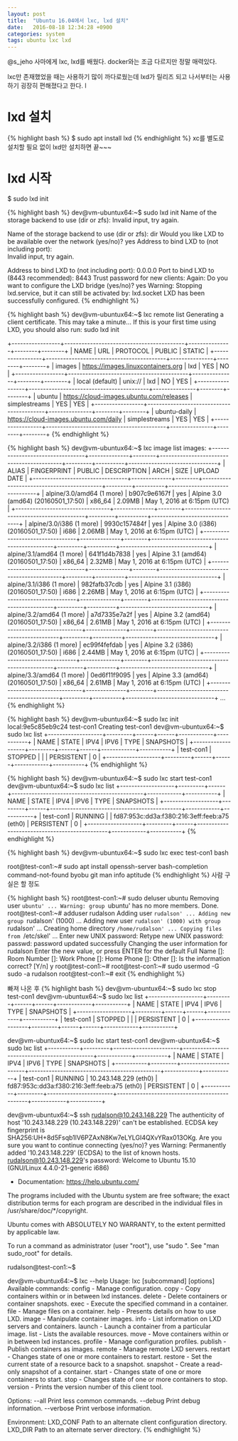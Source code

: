 ```yaml
---
layout: post
title:  "Ubuntu 16.04에서 lxc, lxd 설치"
date:   2016-08-18 12:34:28 +0900
categories: system
tags: ubuntu lxc lxd
---
```


@s_jeho 사마에게 lxc, lxd를 배웠다.
docker와는 조금 다르지만 정말 매력있다.

lxc만 존재했었을 때는 사용하기 많이 까다로웠는데 lxd가 릴리즈 되고 나서부터는 사용하기 굉장히 편해졌다고 한다. l

# lxd 설치
{% highlight bash %}
$ sudo apt install lxd
{% endhighlight %}
xc를 별도로 설치할 필요 없이 lxd만 설치하면 끝~~~

# lxd 시작
$ sudo lxd init

{% highlight bash %}
dev@vm-ubuntux64:~$ sudo lxd init
Name of the storage backend to use (dir or zfs):
Invalid input, try again.

Name of the storage backend to use (dir or zfs): dir
Would you like LXD to be available over the network (yes/no)? yes
Address to bind LXD to (not including port):  
Invalid input, try again.

Address to bind LXD to (not including port): 0.0.0.0
Port to bind LXD to (8443 recommended): 8443
Trust password for new clients:
Again:
Do you want to configure the LXD bridge (yes/no)? yes
Warning: Stopping lxd.service, but it can still be activated by:
  lxd.socket
LXD has been successfully configured.
{% endhighlight %}

{% highlight bash %}
dev@vm-ubuntux64:~$ lxc remote list
Generating a client certificate. This may take a minute...
If this is your first time using LXD, you should also run: sudo lxd init

+-----------------+------------------------------------------+---------------+--------+--------+
|      NAME       |                   URL                    |   PROTOCOL    | PUBLIC | STATIC |
+-----------------+------------------------------------------+---------------+--------+--------+
| images          | https://images.linuxcontainers.org       | lxd           | YES    | NO     |
+-----------------+------------------------------------------+---------------+--------+--------+
| local (default) | unix://                                  | lxd           | NO     | YES    |
+-----------------+------------------------------------------+---------------+--------+--------+
| ubuntu          | https://cloud-images.ubuntu.com/releases | simplestreams | YES    | YES    |
+-----------------+------------------------------------------+---------------+--------+--------+
| ubuntu-daily    | https://cloud-images.ubuntu.com/daily    | simplestreams | YES    | YES    |
+-----------------+------------------------------------------+---------------+--------+--------+
{% endhighlight %}

{% highlight bash %}
dev@vm-ubuntux64:~$ lxc image list images:
+---------------------------------+--------------+--------+-------------------------------------------+---------+----------+-------------------------------+
|              ALIAS              | FINGERPRINT  | PUBLIC |                DESCRIPTION                |  ARCH   |   SIZE   |          UPLOAD DATE          |
+---------------------------------+--------------+--------+-------------------------------------------+---------+----------+-------------------------------+
| alpine/3.0/amd64 (1 more)       | b907c9e6167f | yes    | Alpine 3.0 (amd64) (20160501_17:50)       | x86_64  | 2.09MB   | May 1, 2016 at 6:15pm (UTC)   |
+---------------------------------+--------------+--------+-------------------------------------------+---------+----------+-------------------------------+
| alpine/3.0/i386 (1 more)        | 9930c157484f | yes    | Alpine 3.0 (i386) (20160501_17:50)        | i686    | 2.06MB   | May 1, 2016 at 6:15pm (UTC)   |
+---------------------------------+--------------+--------+-------------------------------------------+---------+----------+-------------------------------+
| alpine/3.1/amd64 (1 more)       | 641f1d4b7838 | yes    | Alpine 3.1 (amd64) (20160501_17:50)       | x86_64  | 2.32MB   | May 1, 2016 at 6:15pm (UTC)   |
+---------------------------------+--------------+--------+-------------------------------------------+---------+----------+-------------------------------+
| alpine/3.1/i386 (1 more)        | 982fafb37cdb | yes    | Alpine 3.1 (i386) (20160501_17:50)        | i686    | 2.26MB   | May 1, 2016 at 6:15pm (UTC)   |
+---------------------------------+--------------+--------+-------------------------------------------+---------+----------+-------------------------------+
| alpine/3.2/amd64 (1 more)       | a7d7335e7a2f | yes    | Alpine 3.2 (amd64) (20160501_17:50)       | x86_64  | 2.61MB   | May 1, 2016 at 6:15pm (UTC)   |
+---------------------------------+--------------+--------+-------------------------------------------+---------+----------+-------------------------------+
| alpine/3.2/i386 (1 more)        | ec99f4fefdab | yes    | Alpine 3.2 (i386) (20160501_17:50)        | i686    | 2.44MB   | May 1, 2016 at 6:15pm (UTC)   |
+---------------------------------+--------------+--------+-------------------------------------------+---------+----------+-------------------------------+
| alpine/3.3/amd64 (1 more)       | 0ed6f11f9095 | yes    | Alpine 3.3 (amd64) (20160501_17:50)       | x86_64  | 2.61MB   | May 1, 2016 at 6:15pm (UTC)   |
+---------------------------------+--------------+--------+-------------------------------------------+---------+----------+-------------------------------+
...
{% endhighlight %}

{% highlight bash %}
dev@vm-ubuntux64:~$ sudo lxc init local:9e5c85eb9c24 test-con1
Creating test-con1
dev@vm-ubuntux64:~$ sudo lxc list
+-------------------+---------+------+------+------------+-----------+
|       NAME        |  STATE  | IPV4 | IPV6 |    TYPE    | SNAPSHOTS |
+-------------------+---------+------+------+------------+-----------+
| test-con1         | STOPPED |      |      | PERSISTENT | 0         |
+-------------------+---------+------+------+------------+-----------+
{% endhighlight %}

{% highlight bash %}
dev@vm-ubuntux64:~$ sudo lxc start test-con1
dev@vm-ubuntux64:~$ sudo lxc list
+-------------------+---------+------+----------------------------------------------+------------+-----------+
|       NAME        |  STATE  | IPV4 |                     IPV6                     |    TYPE    | SNAPSHOTS |
+-------------------+---------+------+----------------------------------------------+------------+-----------+
| test-con1         | RUNNING |      | fd87:953c:dd3a:f380:216:3eff:feeb:a75 (eth0) | PERSISTENT | 0         |
+-------------------+---------+------+----------------------------------------------+------------+-----------+
{% endhighlight %}

{% highlight bash %}
dev@vm-ubuntux64:~$ sudo lxc exec test-con1 bash

root@test-con1:~# sudo apt install openssh-server bash-completion command-not-found byobu git man info aptitude
{% endhighlight %}
사람 구실은 할 정도

{% highlight bash %}
root@test-con1:~# sudo deluser ubuntu
Removing user `ubuntu' ...
Warning: group `ubuntu' has no more members.
Done.
root@test-con1:~# adduser rudalson
Adding user `rudalson' ...
Adding new group `rudalson' (1000) ...
Adding new user `rudalson' (1000) with group `rudalson' ...
Creating home directory `/home/rudalson' ...
Copying files from `/etc/skel' ...
Enter new UNIX password:
Retype new UNIX password:
passwd: password updated successfully
Changing the user information for rudalson
Enter the new value, or press ENTER for the default
	Full Name []:
	Room Number []:
	Work Phone []:
	Home Phone []:
	Other []:
Is the information correct? [Y/n] y
root@test-con1:~#
root@test-con1:~# sudo usermod -G sudo -a rudalson
root@test-con1:~# exit
{% endhighlight %}

빠져 나온 후
{% highlight bash %}
dev@vm-ubuntux64:~$ sudo lxc stop test-con1
dev@vm-ubuntux64:~$ sudo lxc list
+-------------------+---------+------+------+------------+-----------+
|       NAME        |  STATE  | IPV4 | IPV6 |    TYPE    | SNAPSHOTS |
+-------------------+---------+------+------+------------+-----------+
| test-con1         | STOPPED |      |      | PERSISTENT | 0         |
+-------------------+---------+------+------+------------+-----------+


dev@vm-ubuntux64:~$ sudo lxc start test-con1
dev@vm-ubuntux64:~$ sudo lxc list
+-----------+---------+-----------------------+----------------------------------------------+------------+-----------+
|   NAME    |  STATE  |         IPV4          |                     IPV6                     |    TYPE    | SNAPSHOTS |
+-----------+---------+-----------------------+----------------------------------------------+------------+-----------+
| test-con1 | RUNNING | 10.243.148.229 (eth0) | fd87:953c:dd3a:f380:216:3eff:feeb:a75 (eth0) | PERSISTENT | 0         |
+-----------+---------+-----------------------+----------------------------------------------+------------+-----------+


dev@vm-ubuntux64:~$ ssh rudalson@10.243.148.229
The authenticity of host '10.243.148.229 (10.243.148.229)' can't be established.
ECDSA key fingerprint is SHA256:UH+8d5Fsqb1lV6PZAxN8Kw7eLYLGI4QXvYRax013OKg.
Are you sure you want to continue connecting (yes/no)? yes
Warning: Permanently added '10.243.148.229' (ECDSA) to the list of known hosts.
rudalson@10.243.148.229's password:
Welcome to Ubuntu 15.10 (GNU/Linux 4.4.0-21-generic i686)

 * Documentation:  https://help.ubuntu.com/

The programs included with the Ubuntu system are free software;
the exact distribution terms for each program are described in the
individual files in /usr/share/doc/*/copyright.

Ubuntu comes with ABSOLUTELY NO WARRANTY, to the extent permitted by
applicable law.

To run a command as administrator (user "root"), use "sudo <command>".
See "man sudo_root" for details.

rudalson@test-con1:~$

dev@vm-ubuntux64:~$ lxc --help
Usage: lxc [subcommand] [options]
Available commands:
	config     - Manage configuration.
	copy       - Copy containers within or in between lxd instances.
	delete     - Delete containers or container snapshots.
	exec       - Execute the specified command in a container.
	file       - Manage files on a container.
	help       - Presents details on how to use LXD.
	image      - Manipulate container images.
	info       - List information on LXD servers and containers.
	launch     - Launch a container from a particular image.
	list       - Lists the available resources.
	move       - Move containers within or in between lxd instances.
	profile    - Manage configuration profiles.
	publish    - Publish containers as images.
	remote     - Manage remote LXD servers.
	restart    - Changes state of one or more containers to restart.
	restore    - Set the current state of a resource back to a snapshot.
	snapshot   - Create a read-only snapshot of a container.
	start      - Changes state of one or more containers to start.
	stop       - Changes state of one or more containers to stop.
	version    - Prints the version number of this client tool.

Options:
  --all              Print less common commands.
  --debug            Print debug information.
  --verbose          Print verbose information.

Environment:
  LXD_CONF           Path to an alternate client configuration directory.
  LXD_DIR            Path to an alternate server directory.
{% endhighlight %}
